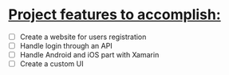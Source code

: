 # <ins>Project features to accomplish:</ins>

- [ ] Create a website for users registration
- [ ] Handle login through an API
- [ ] Handle Android and iOS part with Xamarin
- [ ] Create a custom UI
